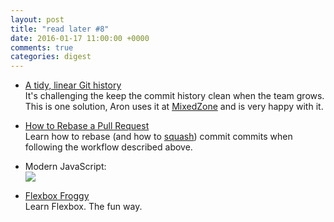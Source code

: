 ```yaml
---
layout: post
title: "read later #8"
date: 2016-01-17 11:00:00 +0000
comments: true
categories: digest
---
```

- [A tidy, linear Git history](http://www.bitsnbites.eu/?p=221)  
It's challenging the keep the commit history clean when the team grows. This is one solution, Aron uses it at [MixedZone](https://mixedzone.io/) and is very happy with it.

- [How to Rebase a Pull Request](https://github.com/edx/edx-platform/wiki/How-to-Rebase-a-Pull-Request)  
Learn how to rebase (and how to [squash](https://github.com/edx/edx-platform/wiki/How-to-Rebase-a-Pull-Request#squash-your-changes)) commit commits when following the workflow described above.

- Modern JavaScript:  
![](https://pbs.twimg.com/media/CWeYEUvWoAA5Z3V.png)

- [Flexbox Froggy](http://flexboxfroggy.com/)  
Learn Flexbox. The fun way.
